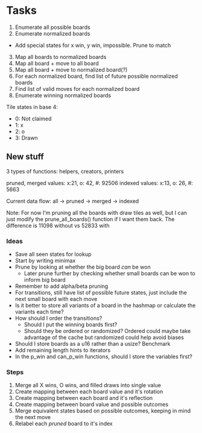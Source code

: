 # Tasks

1. Enumerate all possible boards
2. Enumerate normalized boards
 - Add special states for x win, y win, impossible. Prune to match
3. Map all boards to normalized boards
4. Map all board + move to all board
5. Map all board + move to normalized board(?)
6. For each normalized board, find list of future possible normalized boards
7. Find list of valid moves for each normalized board
8. Enumerate winning normalized boards

Tile states in base 4:
 - 0: Not claimed
 - 1: x
 - 2: o
 - 3: Drawn

 ## New stuff

3 types of functions: helpers, creators, printers

pruned, merged values: x:21, o: 42, #: 92506
indexed values: x:13, o: 26, #: 5663

Current data flow: all -> pruned -> merged -> indexed

Note: For now I'm pruning all the boards with draw tiles as well, but I can
just modify the prune_all_boards() function if I want them back.
The difference is 11098 without vs 52833 with

### Ideas

- Save all seen states for lookup
- Start by writing minimax
- Prune by looking at whether the big board _can_ be won
  - Later prune further by checking whether small boards can be won to inform big board
- Remember to add alpha/beta pruning
- For transitions, still have list of possible future states, just include the next small board with each move
- Is it better to store all variants of a board in the hashmap or calculate the variants each time?
- How should I order the transitions?
  - Should I put the winning boards first?
  - Should they be ordered or randomized? Ordered could maybe take advantage of the cache but randomized could help avoid biases
- Should I store boards as a u16 rather than a usize? Benchmark
- Add remaining length hints to iterators
- In the p_win and can_p_win functions, should I store the variables first?

### Steps

1. Merge all X wins, O wins, and filled draws into single value
1. Create mapping between each board value and it's rotation
2. Create mapping between each board and it's reflection
4. Create mapping between board value and possible outcomes
5. Merge equivalent states based on possible outcomes, keeping in mind the next move
5. Relabel each _pruned_ board to it's index
